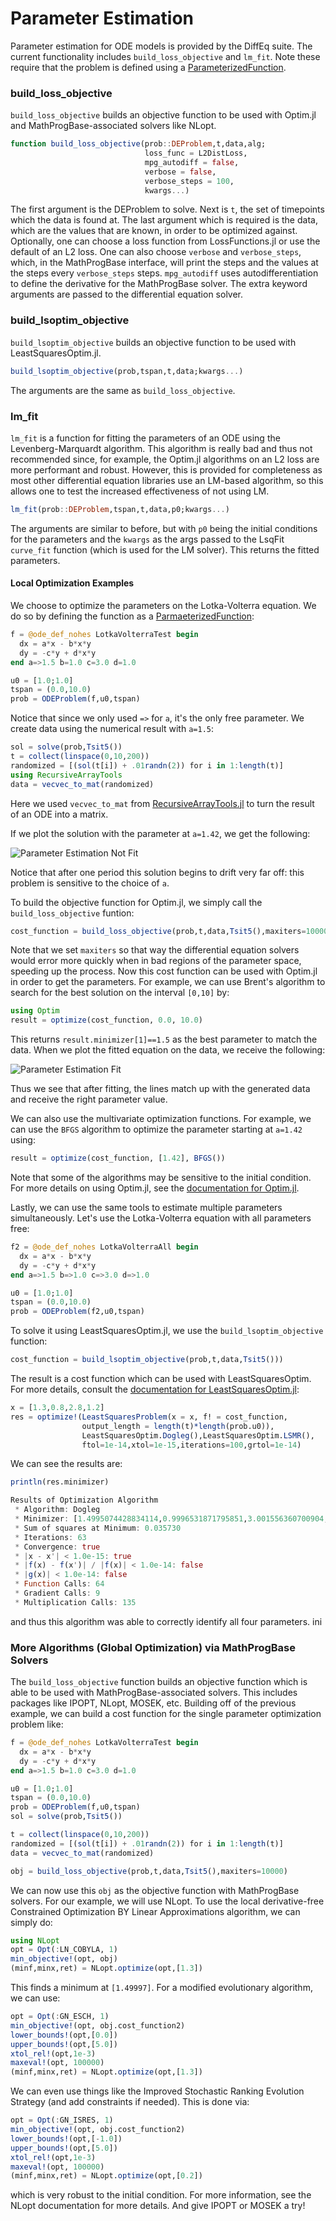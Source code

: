 # Parameter Estimation

Parameter estimation for ODE models is provided by the DiffEq suite. The current
functionality includes `build_loss_objective` and `lm_fit`. Note these require
that the problem is defined using a [ParameterizedFunction](https://github.com/JuliaDiffEq/ParameterizedFunctions.jl).

### build_loss_objective

`build_loss_objective` builds an objective function to be used with Optim.jl and
MathProgBase-associated solvers like NLopt.

```julia
function build_loss_objective(prob::DEProblem,t,data,alg;
                              loss_func = L2DistLoss,
                              mpg_autodiff = false,
                              verbose = false,
                              verbose_steps = 100,
                              kwargs...)
```

The first argument is the DEProblem to solve. Next is `t`,
the set of timepoints which the data is found at. The last argument which is required
is the data, which are the values that are known, in order to be optimized against.
Optionally, one can choose a loss function from LossFunctions.jl or use the default
of an L2 loss. One can also choose `verbose` and `verbose_steps`, which, in the
MathProgBase interface, will print the steps and the values at the steps every
`verbose_steps` steps. `mpg_autodiff` uses autodifferentiation to define the
derivative for the MathProgBase solver. The extra keyword arguments are passed
to the differential equation solver.

### build_lsoptim_objective

`build_lsoptim_objective` builds an objective function to be used with LeastSquaresOptim.jl.

```julia
build_lsoptim_objective(prob,tspan,t,data;kwargs...)
```

The arguments are the same as `build_loss_objective`.

### lm_fit

`lm_fit` is a function for fitting the parameters of an ODE using the Levenberg-Marquardt
algorithm. This algorithm is really bad and thus not recommended since, for example,
the Optim.jl algorithms on an L2 loss are more performant and robust. However,
this is provided for completeness as most other differential equation libraries
use an LM-based algorithm, so this allows one to test the increased effectiveness
of not using LM.

```julia
lm_fit(prob::DEProblem,tspan,t,data,p0;kwargs...)
```

The arguments are similar to before, but with `p0` being the initial conditions
for the parameters and the `kwargs` as the args passed to the LsqFit `curve_fit`
function (which is used for the LM solver). This returns the fitted parameters.

#### Local Optimization Examples

We choose to optimize the parameters on the Lotka-Volterra equation. We do so
by defining the function as a [ParmaeterizedFunction](https://github.com/JuliaDiffEq/ParameterizedFunctions.jl):


```julia
f = @ode_def_nohes LotkaVolterraTest begin
  dx = a*x - b*x*y
  dy = -c*y + d*x*y
end a=>1.5 b=1.0 c=3.0 d=1.0

u0 = [1.0;1.0]
tspan = (0.0,10.0)
prob = ODEProblem(f,u0,tspan)
```

Notice that since we only used `=>` for `a`, it's the only free parameter.
We create data using the numerical result with `a=1.5`:

```julia
sol = solve(prob,Tsit5())
t = collect(linspace(0,10,200))
randomized = [(sol(t[i]) + .01randn(2)) for i in 1:length(t)]
using RecursiveArrayTools
data = vecvec_to_mat(randomized)
```

Here we used `vecvec_to_mat` from [RecursiveArrayTools.jl](https://github.com/ChrisRackauckas/RecursiveArrayTools.jl)
to turn the result of an ODE into a matrix.

If we plot the solution with the parameter at `a=1.42`, we get the following:

![Parameter Estimation Not Fit](../assets/paramest_notfit.png)

Notice that after one period this solution begins to drift very far off: this
problem is sensitive to the choice of `a`.

To build the objective function for Optim.jl, we simply call the `build_loss_objective`
funtion:

```julia
cost_function = build_loss_objective(prob,t,data,Tsit5(),maxiters=10000)
```

Note that we set `maxiters` so that way the differential equation solvers would
error more quickly when in bad regions of the parameter space, speeding up the
process. Now this cost function can be used with Optim.jl in order to get the parameters.
For example, we can use Brent's algorithm to search for the best solution on
the interval `[0,10]` by:

```julia
using Optim
result = optimize(cost_function, 0.0, 10.0)
```

This returns `result.minimizer[1]==1.5` as the best parameter to match the data.
When we plot the fitted equation on the data, we receive the following:

![Parameter Estimation Fit](../assets/paramest_fit.png)

Thus we see that after fitting, the lines match up with the generated data and
receive the right parameter value.

We can also use the multivariate optimization functions. For example, we can use
the `BFGS` algorithm to optimize the parameter starting at `a=1.42` using:

```julia
result = optimize(cost_function, [1.42], BFGS())
```

Note that some of the algorithms may be sensitive to the initial condition. For more
details on using Optim.jl, see the [documentation for Optim.jl](http://www.juliaopt.org/Optim.jl/latest/).

Lastly, we can use the same tools to estimate multiple parameters simultaneously.
Let's use the Lotka-Volterra equation with all parameters free:

```julia
f2 = @ode_def_nohes LotkaVolterraAll begin
  dx = a*x - b*x*y
  dy = -c*y + d*x*y
end a=>1.5 b=>1.0 c=>3.0 d=>1.0

u0 = [1.0;1.0]
tspan = (0.0,10.0)
prob = ODEProblem(f2,u0,tspan)
```

To solve it using LeastSquaresOptim.jl, we use the `build_lsoptim_objective` function:

```julia
cost_function = build_lsoptim_objective(prob,t,data,Tsit5()))
```

The result is a cost function which can be used with LeastSquaresOptim. For more
details, consult the [documentation for LeastSquaresOptim.jl](https://github.com/matthieugomez/LeastSquaresOptim.jl):

```julia
x = [1.3,0.8,2.8,1.2]
res = optimize!(LeastSquaresProblem(x = x, f! = cost_function,
                output_length = length(t)*length(prob.u0)),
                LeastSquaresOptim.Dogleg(),LeastSquaresOptim.LSMR(),
                ftol=1e-14,xtol=1e-15,iterations=100,grtol=1e-14)
```

We can see the results are:

```julia
println(res.minimizer)

Results of Optimization Algorithm
 * Algorithm: Dogleg
 * Minimizer: [1.4995074428834114,0.9996531871795851,3.001556360700904,1.0006272074128821]
 * Sum of squares at Minimum: 0.035730
 * Iterations: 63
 * Convergence: true
 * |x - x'| < 1.0e-15: true
 * |f(x) - f(x')| / |f(x)| < 1.0e-14: false
 * |g(x)| < 1.0e-14: false
 * Function Calls: 64
 * Gradient Calls: 9
 * Multiplication Calls: 135
```

and thus this algorithm was able to correctly identify all four parameters.
ini
### More Algorithms (Global Optimization) via MathProgBase Solvers

The `build_loss_objective` function builds an objective function which is able
to be used with MathProgBase-associated solvers. This includes packages like
IPOPT, NLopt, MOSEK, etc. Building off of the previous example, we can build a
cost function for the single parameter optimization problem like:

```julia
f = @ode_def_nohes LotkaVolterraTest begin
  dx = a*x - b*x*y
  dy = -c*y + d*x*y
end a=>1.5 b=1.0 c=3.0 d=1.0

u0 = [1.0;1.0]
tspan = (0.0,10.0)
prob = ODEProblem(f,u0,tspan)
sol = solve(prob,Tsit5())

t = collect(linspace(0,10,200))
randomized = [(sol(t[i]) + .01randn(2)) for i in 1:length(t)]
data = vecvec_to_mat(randomized)

obj = build_loss_objective(prob,t,data,Tsit5(),maxiters=10000)
```

We can now use this `obj` as the objective function with MathProgBase solvers.
For our example, we will use NLopt. To use the local derivative-free
Constrained Optimization BY Linear Approximations algorithm, we can simply do:

```julia
using NLopt
opt = Opt(:LN_COBYLA, 1)
min_objective!(opt, obj)
(minf,minx,ret) = NLopt.optimize(opt,[1.3])
```

This finds a minimum at `[1.49997]`. For a modified evolutionary algorithm, we
can use:

```julia
opt = Opt(:GN_ESCH, 1)
min_objective!(opt, obj.cost_function2)
lower_bounds!(opt,[0.0])
upper_bounds!(opt,[5.0])
xtol_rel!(opt,1e-3)
maxeval!(opt, 100000)
(minf,minx,ret) = NLopt.optimize(opt,[1.3])
```

We can even use things like the Improved Stochastic Ranking Evolution Strategy
(and add constraints if needed). This is done via:

```julia
opt = Opt(:GN_ISRES, 1)
min_objective!(opt, obj.cost_function2)
lower_bounds!(opt,[-1.0])
upper_bounds!(opt,[5.0])
xtol_rel!(opt,1e-3)
maxeval!(opt, 100000)
(minf,minx,ret) = NLopt.optimize(opt,[0.2])
```

which is very robust to the initial condition. For more information, see the
NLopt documentation for more details. And give IPOPT or MOSEK a try!
